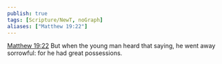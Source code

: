 ```yaml
---
publish: true
tags: [Scripture/NewT, noGraph]
aliases: ["Matthew 19:22"]
---
```

[Matthew 19:22](https://churchofjesuschrist.org/study/scriptures/nt/matt/19?lang=eng&id=p22#p22) But when the young man heard that saying, he went away sorrowful: for he had great possessions.
